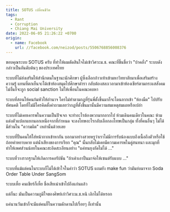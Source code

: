 ```yaml
---
title: SOTUS เปลี่ยนชีวิต
tags:
  - Rant
  - Corruption
  - Chiang Mai University
date: 2022-06-05 21:26:22 +0700
origin:
  - name: Facebook
    url: //facebook.com/neizod/posts/5506768856008376
---
```


ขอบคุณระบบ SOTUS ครับ ที่ทำให้ผมตัดสินใจไม่เข้าวิศวะม.ช. คณะที่ขึ้นชื่อว่า "บ้าคลั่ง" ระบบดังกล่าวเป็นอันดับต้นๆ ของประเทศไทย

ระบบที่ไม่ส่งเสริมให้สำนึกตนในฐานะนักศึกษา ผู้ซึ่งเลือกก้าวเท้าเข้ามหาวิทยาลัยมาเพื่อเสริมสร้างความรู้ แทนที่ตกเย็นจะได้เข้าห้องสมุดไปศึกษาตำรา กลับต้องสละเวลามาเข้าห้องเชียร์ตามกระแสสังคม ไม่งั้นก็จะถูก social sanction ไม่ให้เพื่อนในคณะคบหา

ระบบที่สอนให้คนก้มหัวให้อำนาจ ใครไม่ทำตามกฎที่รุ่นพี่ตั้งขึ้นมาก็จะโดนลากเข้า "ห้องมืด" ไปปรับทัศนคติ โดยที่ไม่มีใครคิดตั้งคำถามเลยว่ากฎที่ตั้งขึ้นมานั้นมีความสมเหตุสมผลหรือเปล่า

ระบบที่ไม่เคยเคารพในความเป็นปัจเจก จะทำอะไรต้องพวกมากลากไป ห้ามเดินคนเดียวในคณะ ห้ามแต่งตัวแปลกแยกนอกเหนือจากที่กำหนด จะลงโทษอะไรกลับเลือกลงโทษเป็นกลุ่ม ทั้งที่คนอื่นๆ ไม่ได้มีส่วนใน "ความผิด" เหล่านั้นด้วยเลย

ระบบที่ปั้นคนให้ใส่หน้ากากเข้าหากัน บอกมาอย่างสวยหรูว่าเราไม่มีการรับน้องแบบถึงเนื้อถึงตัวหรือใช้ถ้อยคำหยาบคาย แต่น้ำเสียงของการเรียก "คุณ" นั้นกลับไม่เคยมีความเคารพในคู่สนทนา และมุกที่ทำให้เพศส่วนน้อยในคณะสะอิดสะเอียนอย่าง "แค่ทนยุงกัดไม่ได้ ..."

ระบบที่วางรากฐานให้เกิดการคอรัปชัน "ถ้าเค้าเอาปืนมาจ่อให้เซนต์รับแบบ ..."

ระบบที่แม้แต่คนในระบบก็ไม่ได้เข้าใจในคำว่า SOTUS แถมยัง make fun ว่ามันย่อมาจาก Soda Order Table Under SangSom

ระบบเหี้ย คนเชียร์ก็เหี้ย ชื่อเสียเน่าเข้าไปถึงแก่นแล้ว

แต่ก็นะ มันเป็นความภูมิใจของศิษย์เก่าวิศวะม.ช.หนิ เลิกไม่ได้หรอก

แค่นานวันเข้าก็จะมีแต่คนยี้ในความดักดานไปเรื่อยๆ ก็เท่านั้น
